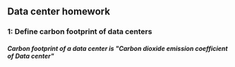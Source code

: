 ## Data center homework

### 1: Define carbon footprint of data centers
##### Carbon footprint of a data center is "Carbon dioxide emission coefficient of Data center"

